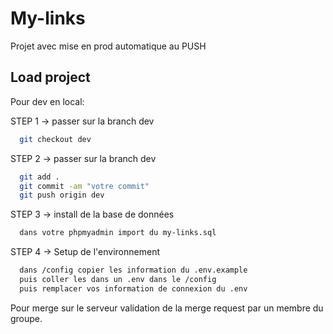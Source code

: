 
# My-links

Projet avec mise en prod automatique au PUSH


## Load project

Pour dev en local:

STEP 1 -> passer sur la branch dev
```bash
  git checkout dev
```

STEP 2 -> passer sur la branch dev

```bash
  git add .
  git commit -am "votre commit"
  git push origin dev
```

STEP 3 -> install de la base de données

```bash
  dans votre phpmyadmin import du my-links.sql
```

STEP 4 -> Setup de l'environnement

```bash
  dans /config copier les information du .env.example
  puis coller les dans un .env dans le /config 
  puis remplacer vos information de connexion du .env
```

Pour merge sur le serveur validation de la merge request par un membre du groupe.
